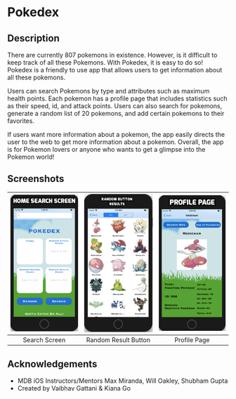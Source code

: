 # Pokedex

## Description
There are currently 807 pokemons in existence. However, is it difficult to keep track of all these Pokemons. With Pokedex, it is easy to do so! Pokedex is a friendly to use app that allows users to get information about all these pokemons.

Users can search Pokemons by type and attributes such as maximum health points. Each pokemon has a profile page that includes statistics such as their speed, id, and attack points. Users can also search for pokemons, generate a random list of 20 pokemons, and add certain pokemons to their favorites.

If users want more information about a pokemon, the app easily directs the user to the web to get more information about a pokemon. Overall, the app is for Pokemon lovers or anyone who wants to get a glimpse into the Pokemon world!

## Screenshots
| <img src="screenshots/Pokedex1.png" width="200">        | <img src="screenshots/Pokedex2.png" width="200">           | <img src="screenshots/Pokedex3.png" width="200">  |
| :-------------: | :-------------: | :-------------: |
| Search Screen | Random Result Button | Profile Page |

## Acknowledgements
* MDB iOS Instructors/Mentors Max Miranda, Will Oakley, Shubham Gupta
* Created by Vaibhav Gattani & Kiana Go


